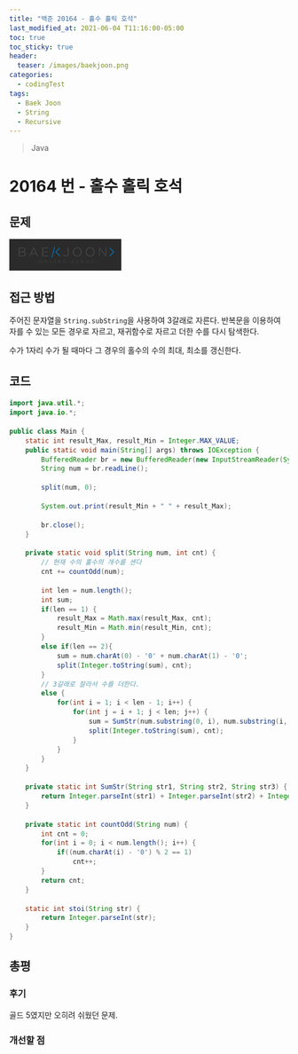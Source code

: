 ```yaml
---
title: "백준 20164 - 홀수 홀릭 호석"
last_modified_at: 2021-06-04 T11:16:00-05:00
toc: true
toc_sticky: true
header:
  teaser: /images/baekjoon.png
categories:
  - codingTest
tags:
  - Baek Joon
  - String
  - Recursive
---
```


> Java

# 20164 번 - 홀수 홀릭 호석

## 문제

[<img src="/images/baekjoon.png" width="40%" height="40%">](https://www.acmicpc.net/problem/20164)

## 접근 방법

주어진 문자열을 `String.subString`을 사용하여 3갈래로 자른다.
반복문을 이용하여 자를 수 있는 모든 경우로 자르고, 재귀함수로 자르고 더한 수를 다시 탐색한다.

수가 1자리 수가 될 때마다 그 경우의 홀수의 수의 최대, 최소를 갱신한다.

## 코드

```java
import java.util.*;
import java.io.*;

public class Main {
	static int result_Max, result_Min = Integer.MAX_VALUE;
	public static void main(String[] args) throws IOException {
		BufferedReader br = new BufferedReader(new InputStreamReader(System.in));
    	String num = br.readLine();

    	split(num, 0);

    	System.out.print(result_Min + " " + result_Max);

    	br.close();
	}

	private static void split(String num, int cnt) {
		// 현재 수의 홀수의 개수를 센다
		cnt += countOdd(num);

		int len = num.length();
		int sum;
		if(len == 1) {
			result_Max = Math.max(result_Max, cnt);
			result_Min = Math.min(result_Min, cnt);
		}
		else if(len == 2){
			sum = num.charAt(0) - '0' + num.charAt(1) - '0';
			split(Integer.toString(sum), cnt);
		}
		// 3갈래로 잘라서 수를 더한다.
		else {
			for(int i = 1; i < len - 1; i++) {
				for(int j = i + 1; j < len; j++) {
					sum = SumStr(num.substring(0, i), num.substring(i, j), num.substring(j,len));
					split(Integer.toString(sum), cnt);
				}
			}
		}
	}

	private static int SumStr(String str1, String str2, String str3) {
		return Integer.parseInt(str1) + Integer.parseInt(str2) + Integer.parseInt(str3);
	}

	private static int countOdd(String num) {
		int cnt = 0;
		for(int i = 0; i < num.length(); i++) {
			if((num.charAt(i) - '0') % 2 == 1)
				cnt++;
		}
		return cnt;
	}

	static int stoi(String str) {
    	return Integer.parseInt(str);
    }
}
```

## 총평

### 후기

골드 5였지만 오히려 쉬웠던 문제.

### 개선할 점

<!-- ★
<img src="/images/codingTest/bj/문제번호.PNG" width="40%" height="40%">

-->
